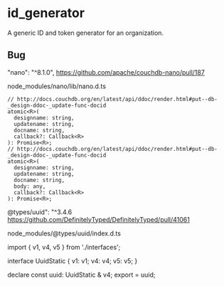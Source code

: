 # id_generator
A generic ID and token generator for an organization.

## Bug

"nano": "^8.1.0",
<https://github.com/apache/couchdb-nano/pull/187>

node_modules/nano/lib/nano.d.ts

```
// http://docs.couchdb.org/en/latest/api/ddoc/render.html#put--db-_design-ddoc-_update-func-docid
atomic<R>(
  designname: string,
  updatename: string,
  docname: string,
  callback?: Callback<R>
): Promise<R>;
// http://docs.couchdb.org/en/latest/api/ddoc/render.html#put--db-_design-ddoc-_update-func-docid
atomic<R>(
  designname: string,
  updatename: string,
  docname: string,
  body: any,
  callback?: Callback<R>
): Promise<R>;
```


@types/uuid": "^3.4.6
<https://github.com/DefinitelyTyped/DefinitelyTyped/pull/41061>

node_modules/@types/uuid/index.d.ts

import { v1, v4, v5 } from './interfaces';

interface UuidStatic {
    v1: v1;
    v4: v4;
    v5: v5;
}

declare const uuid: UuidStatic & v4;
export = uuid;
